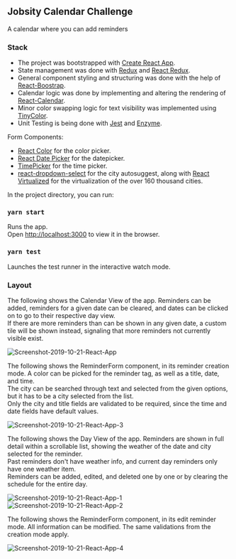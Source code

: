 ## Jobsity Calendar Challenge

A calendar where you can add reminders

### Stack

* The project was bootstrapped with [Create React App](https://github.com/facebook/create-react-app).
* State management was done with [Redux](https://github.com/reduxjs/redux) and [React Redux](https://github.com/reduxjs/react-redux).
* General component styling and structuring was done with the help of [React-Boostrap](https://github.com/react-bootstrap/react-bootstrap).
* Calendar logic was done by implementing and altering the rendering of [React-Calendar](https://github.com/wojtekmaj/react-calendar#readme).
* Minor color swapping logic for text visibility was implemented using [TinyColor](https://github.com/bgrins/TinyColor).
* Unit Testing is being done with [Jest](https://github.com/facebook/jest) and [Enzyme](https://github.com/airbnb/enzyme).

Form Components:
* [React Color](https://github.com/casesandberg/react-color) for the color picker.
* [React Date Picker](https://github.com/Hacker0x01/react-datepicker) for the datepicker.
* [TimePicker](https://github.com/react-component/time-picker) for the  time picker.
* [react-dropdown-select](https://github.com/sanusart/react-dropdown-select#readme) for the city autosuggest, along with [React Virtualized](https://github.com/bvaughn/react-virtualized) for the virtualization of the over 160 thousand cities.



In the project directory, you can run:

### `yarn start`

Runs the app.<br />
Open [http://localhost:3000](http://localhost:3000) to view it in the browser.

### `yarn test`

Launches the test runner in the interactive watch mode.<br />

### Layout

The following shows the Calendar View of the app. Reminders can be added, reminders for a given date can be cleared, and dates can be clicked on to go to their respective day view. <br />
If there are more reminders than can be shown in any given date, a custom tile will be shown instead, signaling that more reminders not currently visible exist.

<img src="https://i.ibb.co/kHwSTkf/Screenshot-2019-10-21-React-App.png" alt="Screenshot-2019-10-21-React-App">

The following shows the ReminderForm component, in its reminder creation mode. A color can be picked for the reminder tag, as well as a title, date, and time. <br />
The city can be searched through text and selected from the given options, but it has to be a city selected from the list. <br />
Only the city and title fields are validated to be required, since the time and date fields have default values.

<img src="https://i.ibb.co/k6s27LT/Screenshot-2019-10-21-React-App-3.png" alt="Screenshot-2019-10-21-React-App-3">

The following shows the Day View of the app. Reminders are shown in full detail within a scrollable list, showing the weather of the date and city selected for the reminder. <br />
Past reminders don't have weather info, and current day reminders only have one weather item. <br />
Reminders can be added, edited, and deleted one by one or by clearing the schedule for the entire day.

<img src="https://i.ibb.co/VJhCkQn/Screenshot-2019-10-21-React-App-1.png" alt="Screenshot-2019-10-21-React-App-1">

<br />

<img src="https://i.ibb.co/ckyXv5W/Screenshot-2019-10-21-React-App-2.png" alt="Screenshot-2019-10-21-React-App-2">

The following shows the ReminderForm component, in its edit reminder mode. All information can be modified. The same validations from the creation mode apply.

<img src="https://i.ibb.co/6ZkK98S/Screenshot-2019-10-21-React-App-4.png" alt="Screenshot-2019-10-21-React-App-4">